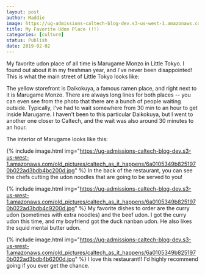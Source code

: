 ```yaml
---
layout: post
author: Maddie
image: https://ug-admissions-caltech-blog-dev.s3-us-west-1.amazonaws.com/old_pictures/caltech_as_it_happens/6a0105349b8251970b022ad3bdb4c5200d.jpg
title: My Favorite Udon Place (!!)
categories: [culture]
status: Publish
date: 2019-02-02
---
```


My favorite udon place of all time is Marugame Monzo in Little Tokyo. I found out about it in my freshman year, and I've never been disappointed! This is what the main street of Little Tokyo looks like:

The yellow storefront is Daikokuya, a famous ramen place, and right next to it is Marugame Monzo. There are always long lines for both places -- you can even see from the photo that there are a bunch of people waiting outside. Typically, I've had to wait somewhere from 30 min to an hour to get inside Marugame. I haven't been to this particular Daikokuya, but I went to another one closer to Caltech, and the wait was also around 30 minutes to an hour.

The interior of Marugame looks like this:


{% include image.html img="https://ug-admissions-caltech-blog-dev.s3-us-west-1.amazonaws.com/old_pictures/caltech_as_it_happens/6a0105349b8251970b022ad3bdb4bc200d.jpg" %}
In the back of the restaurant, you can see the chefs cutting the udon noodles that are going to be served to you!


{% include image.html img="https://ug-admissions-caltech-blog-dev.s3-us-west-1.amazonaws.com/old_pictures/caltech_as_it_happens/6a0105349b8251970b022ad3bdb4c9200d.jpg" %}
My favorite dishes to order are the curry udon (sometimes with extra noodles) and the beef udon. I got the curry udon this time, and my boyfriend got the duck nanban udon. He also likes the squid mentai butter udon.


{% include image.html img="https://ug-admissions-caltech-blog-dev.s3-us-west-1.amazonaws.com/old_pictures/caltech_as_it_happens/6a0105349b8251970b022ad3bdb4b6200d.jpg" %}
I love this restaurant!! I'd highly recommend going if you ever get the chance.

